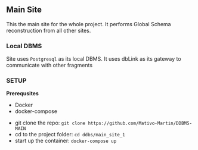 ## Main Site

This the main site for the whole project. It performs Global Schema reconstruction from all other sites.

### Local DBMS

Site uses `Postgresql` as its local DBMS.
It uses dbLink as its gateway to communicate with other fragments


### SETUP 

**Prerequsites**  
* Docker
* docker-compose

- git clone the repo:
 `git clone https://github.com/Mativo-Martin/DDBMS-MAIN`
- cd to the project folder: 
`cd ddbs/main_site_1`   
- start up the container:
    `docker-compose up`
